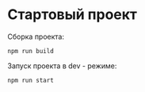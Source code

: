 # Стартовый проект 

Сборка проекта:

```
npm run build
```

Запуск проекта в dev - режиме:

```
npm run start
```

